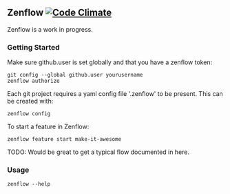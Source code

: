 Zenflow [![Code Climate](https://codeclimate.com/repos/51bf6e3b7e00a411ad00f6c3/badges/111fbe3664cebffa8e23/gpa.png)](https://codeclimate.com/repos/51bf6e3b7e00a411ad00f6c3/feed)
-------

Zenflow is a work in progress.

### Getting Started 

Make sure github.user is set globally and that you have a zenflow token:

    git config --global github.user yourusername
    zenflow authorize

Each git project requires a yaml config file '.zenflow' to be present. This can be created with:

    zenflow config

To start a feature in Zenflow:

    zenflow feature start make-it-awesome
	
TODO: Would be great to get a typical flow documented in here.

### Usage

    zenflow --help

